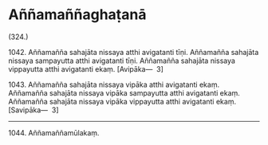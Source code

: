 # Aññamaññaghaṭanā

(324.)

1042\. Aññamañña sahajāta nissaya atthi avigatanti tīṇi. Aññamañña sahajāta nissaya sampayutta atthi avigatanti tīṇi. Aññamañña sahajāta nissaya vippayutta atthi avigatanti ekaṃ. [Avipāka—  3]

1043\. Aññamañña sahajāta nissaya vipāka atthi avigatanti ekaṃ. Aññamañña sahajāta nissaya vipāka sampayutta atthi avigatanti ekaṃ. Aññamañña sahajāta nissaya vipāka vippayutta atthi avigatanti ekaṃ. [Savipāka—  3]

---

1044\. Aññamaññamūlakaṃ.
